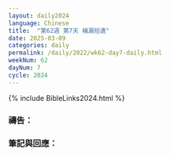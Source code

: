 ```yaml
---
layout: daily2024
language: Chinese
title:  "第62週 第7天 補漏拾遺"
date: 2025-03-09
categories: daily
permalink: /daily/2022/wk62-day7-daily.html
weekNum: 62
dayNum: 7
cycle: 2024
---
```


{% include BibleLinks2024.html %}

### 禱告：

### 筆記與回應：
